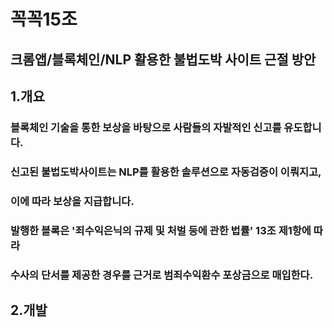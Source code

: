 
# 꼭꼭15조
## 크롬앱/블록체인/NLP 활용한 불법도박 사이트 근절 방안

## 1.개요
### 블록체인 기술을 통한 보상을 바탕으로 사람들의 자발적인 신고를 유도합니다.
### 신고된 불법도박사이트는 NLP를 활용한 솔루션으로 자동검증이 이뤄지고,
### 이에 따라 보상을 지급합니다.
### 발행한 블록은 '죄수익은닉의 규제 및 처벌 등에 관한 법률' 13조 제1항에 따라 
### 수사의 단서를 제공한 경우를 근거로 범죄수익환수 포상금으로 매입한다.

## 2.개발